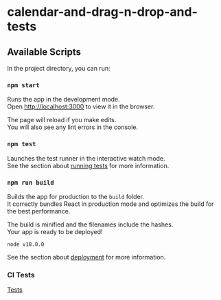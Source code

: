 # calendar-and-drag-n-drop-and-tests


## Available Scripts

In the project directory, you can run:

### `npm start`

Runs the app in the development mode.\
Open [http://localhost:3000](http://localhost:3000) to view it in the browser.

The page will reload if you make edits.\
You will also see any lint errors in the console.

### `npm test`

Launches the test runner in the interactive watch mode.\
See the section about [running tests](https://facebook.github.io/create-react-app/docs/running-tests) for more information.

### `npm run build`

Builds the app for production to the `build` folder.\
It correctly bundles React in production mode and optimizes the build for the best performance.

The build is minified and the filenames include the hashes.\
Your app is ready to be deployed!

```
node v18.0.0
```

See the section about [deployment](https://facebook.github.io/create-react-app/docs/deployment) for more information.

### CI Tests

[Tests](https://github.com/annmirosh/calendar-and-drag-n-drop-and-tests/actions)
